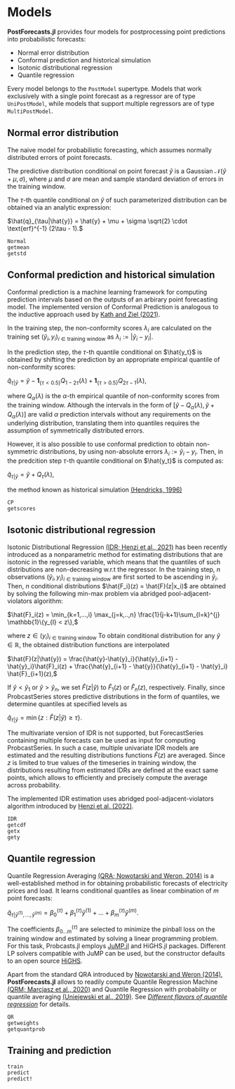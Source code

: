 # Models
**PostForecasts.jl** provides four models for postprocessing point predictions into probabilistic forecasts: 
- Normal error distribution
- Conformal prediction and historical simulation
- Isotonic distributional regression
- Quantile regression

Every model belongs to the `PostModel` supertype. Models that work exclusively with a single point forecast as a regressor are of type `UniPostModel`, while models that support multiple regressors are of type `MultiPostModel`.

## Normal error distribution
The naive model for probabilistic forecasting, which assumes normally distributed errors of point forecasts. 

The predictive distribution conditional on point forecast $\hat{y}$ is a Gaussian $\mathcal{N}(\hat{y} + \mu, \sigma)$, where $\mu$ and $\sigma$ are mean and sample standard deviation of errors in the training window.

The $\tau$-th quantile conditional on $\hat{y}$ of such parameterized distribution can be obtained via an analytic expression:

$\hat{q}_{\tau|\hat{y}} = \hat{y} + \mu + \sigma \sqrt{2} \cdot \text{erf}^{-1} (2\tau - 1).$

```@docs
Normal
getmean
getstd
```

## Conformal prediction and historical simulation
Conformal prediction is a machine learning framework for computing prediction intervals based on the outputs of an arbirary point forecasting model. The implemented version of Conformal Prediction is analogous to the inductive approach used by [Kath and Ziel (2021)](https://doi.org/10.1016/j.ijforecast.2020.09.006). 

In the training step, the non-conformity scores $\lambda_i$ are calculated on the training set $(\hat{y}_i, y_i)_{i\in\text{training window}}$ as $\lambda_i := |\hat{y}_i - y_i|$.

In the prediction step, the $\tau$-th quantile conditional on $\hat{y_t}$ is obtained by shifting the prediction by an appropriate empirical quantile of non-conformity scores:

$\hat{q}_{\tau|\hat{y}} = \hat{y} - \mathbf{1}_{\{\tau < 0.5\}} Q_{1 - 2\tau}(\lambda) + \mathbf{1}_{\{\tau > 0.5\}} Q_{2\tau - 1}(\lambda),$

where $Q_{\alpha}(\lambda)$ is the $\alpha$-th empirical quantile of non-conformity scores from the training window. Although the intervals in the form of $[\hat{y} - Q_{\alpha}(\lambda), \hat{y} +Q_{\alpha}(\lambda)]$ are valid $\alpha$ prediction intervals without any requirements on the underlying distribution, translating them into quantiles requires the assumption of symmetrically distributed errors.

However, it is also possible to use conformal prediction to obtain non-symmetric distributions, by using non-absolute errors $\lambda_i := \hat{y}_i - y_i$. Then, in the predcition step $\tau$-th quantile conditional on $\hat{y_t}$ is computed as:

$\hat{q}_{\tau|\hat{y}} = \hat{y} + Q_{\tau}(\lambda),$

the method known as historical simulation [(Hendricks, 1996)](http://dx.doi.org/10.2139/ssrn.1028807)

```@docs
CP
getscores
```

## Isotonic distributional regression
Isotonic Distributional Regression [(IDR; Henzi et al., 2021)](https://doi.org/10.1111/rssb.12450) has been recently introduced as a nonparametric method for estimating distributions that are isotonic in the regressed variable, which means that the quantiles of such distributions are non-decreasing w.r.t the regressor. In the training step, $n$ observations $(\hat{y}_i, y_i)_{i \in \text{training window}}$ are first sorted to be ascending in $\hat{y}_i$. Then, $n$ conditional distributions $\hat{F_i}(z) = \hat{F}(z|x_i)$ are obtained by solving the following min-max problem via abridged pool-adjacent-violators algorithm:
 
$\hat{F}_i(z) = \min_{k=1,...,i} \max_{j=k,..,n} \frac{1}{j-k+1}\sum_{l=k}^{j} \mathbb{1}\{y_{l} < z\},$

where $z \in (y_i)_{i \in \text{training window}}$
To obtain conditional distribution for any $\hat{y}\in\mathbb{R}$, the obtained distribution functions are interpolated

$\hat{F}(z|\hat{y}) = \frac{\hat{y}-\hat{y}_i}{\hat{y}_{i+1} - \hat{y}_i}\hat{F}_i(z) + \frac{\hat{y}_{i+1} - \hat{y}}{\hat{y}_{i+1} - \hat{y}_i} \hat{F}_{i+1}(z),$

If $\hat{y} < \hat{y}_1$ or $\hat{y} > \hat{y}_n$, we set $\hat{F}(z|\hat{y})$ to $\hat{F}_1(z)$ or $\hat{F}_n(z)$, respectively. Finally, since ProbcastSeries stores predictive distributions in the form of quantiles, we determine quantiles at specified levels as

$\hat{q}_{\tau|\hat{y}} = \min\{z : \hat{F}(z|\hat{y}) \geq \tau\}.$

The multivariate version of IDR is not supported, but ForecastSeries containing multiple forecasts can be used as input for computing ProbcastSeries. In such a case, multiple univariate IDR models are estimated and the resulting distributions functions $\hat{F}(z)$ are averaged. Since $z$ is limited to true values of the timeseries in training window, the distributions resulting from estimated IDRs are defined at the exact same points, which allows to efficiently and precisely compute the average across probability. 

The implemented IDR estimation uses abridged pool-adjacent-violators algorithm introduced by [Henzi et al. (2022)](https://doi.org/10.1007/s11009-022-09937-2).

```@docs
IDR
getcdf
getx
gety
```

## Quantile regression
Quantile Regression Averaging [(QRA; Nowotarski and Weron, 2014)](https://doi.org/10.1007/s00180-014-0523-0) is a well-established method in for obtaining probabilistic forecasts of electricity prices and load. It learns conditional quantiles as linear combination of $m$ point forecasts:

$\hat{q}_{\tau|\hat{y}^{(1)}, ..., \hat{y}^{(m)}} = \beta^{(\tau)}_0 + \beta^{(\tau)}_1\hat{y}^{(1)} + ... + \beta^{(\tau)}_m\hat{y}^{(m)}.$

The coefficients $\beta^{(\tau)}_{0...m}$ are selected to minimize the pinball loss on the training window and estimated by solving a linear programming problem. For this task, Probcasts.jl employs [JuMP.jl](https://jump.dev/JuMP.jl/stable/) and HiGHS.jl packages. Different LP solvers compatible with JuMP can be used, but the constructor defaults to an open source [HiGHS](https://highs.dev).

Apart from the standard QRA introduced by [Nowotarski and Weron (2014)](https://doi.org/10.1007/s00180-014-0523-0), **PostForecasts.jl** allows to readily compute Quantile Regression Machine [(QRM; Marcjasz et al., 2020)](https://doi.org/10.1016/j.ijforecast.2019.07.002) and Quantile Regression with probability or quantile averaging [(Uniejewski et al., 2019)](https://doi.org/10.1016/j.eneco.2018.02.007). See [*Different flavors of quantile regression*](https://lipiecki.github.io/PostForecasts.jl/dev/examples/#Different-flavors-of-quantile-regression) for details.

```@docs
QR
getweights
getquantprob
```

## Training and prediction
```@docs
train
predict
predict!
```
